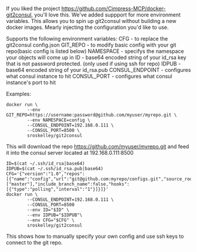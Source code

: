 If you liked the project https://github.com/Cimpress-MCP/docker-git2consul, you'll love this. We've added suppport for more environment variables. This allows you to spin up git2consul without building a new docker images. Mearly injecting the configuration you'd like to use.

Supports the following environment variables:
CFG       - to replace the git2consul config.json
GIT_REPO  - to modify basic config with your git repo(basic config is listed below)
NAMESPACE - specifys the namespace your objects will come up in
ID        - base64 encoded string of your id_rsa key that is not password protected. (only used if using ssh for repo)
IDPUB     - base64 encoded string of your id_rsa.pub
CONSUL_ENDPOINT - configures what consul instance to hit
CONSUL_PORT - configures what consul instance's port to hit

Examples:
```
docker run \
        --env GIT_REPO=https://username:password@github.com/myuser/myrepo.git \
        --env NAMESPACE=config \
        --CONSUL_ENDPOINT=192.168.0.111 \
        --CONSUL_PORT=8500 \
        sroskelley/git2consul
```
This will download the repo https://github.com/myuser/myrepo.git and feed it into the consul server located at 192.168.0.111:8500

```
ID=$(cat ~/.ssh/id_rsa|base64)
IDPUB=$(cat ~/.ssh/id_rsa.pub|base64)
CFG='{"version":"1.0","repos":[{"name":"config","url":"git@github.com:myrepo/configs.git","source_root":"dev","mountpoint":"","branches":["master"],"include_branch_name":false,"hooks":[{"type":"polling","interval":"1"}]}]}'
docker run \
        --CONSUL_ENDPOINT=192.168.0.111 \
        --CONSUL_PORT=8500
        --env ID="$ID" \
        --env IDPUB="$IDPUB"\
        --env CFG="$CFG" \
        sroskelley/git2consul
```
This shows how to manually specify your own config and use ssh keys to connect to the git repo. 
